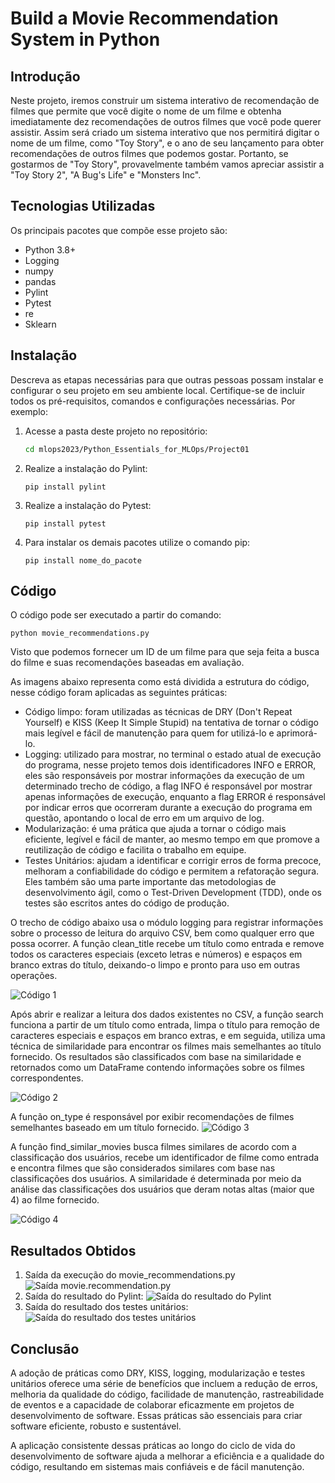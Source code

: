 # Build a Movie Recommendation System in Python

## Introdução

Neste projeto, iremos construir um sistema interativo de recomendação de filmes que permite que você digite o nome de um filme e obtenha imediatamente dez recomendações de outros filmes que você pode querer assistir. Assim será criado um sistema interativo que nos permitirá digitar o nome de um filme, como "Toy Story", e o ano de seu lançamento para obter recomendações de outros filmes que podemos gostar. Portanto, se gostarmos de "Toy Story", provavelmente também vamos apreciar assistir a "Toy Story 2", "A Bug's Life" e "Monsters Inc".

## Tecnologias Utilizadas

Os principais pacotes que compõe esse projeto são:

- Python 3.8+
- Logging
- numpy
- pandas
- Pylint
- Pytest
- re
- Sklearn

## Instalação

Descreva as etapas necessárias para que outras pessoas possam instalar e configurar o seu projeto em seu ambiente local. Certifique-se de incluir todos os pré-requisitos, comandos e configurações necessárias. Por exemplo:

1. Acesse a pasta deste projeto no repositório:
   ```bash
   cd mlops2023/Python_Essentials_for_MLOps/Project01
   ```
2. Realize a instalação do Pylint:
   ```
   pip install pylint
   ```
3. Realize a instalação do Pytest:
   ```
   pip install pytest
   ```
4. Para instalar os demais pacotes utilize o comando pip:
   ```
   pip install nome_do_pacote
   ```

## Código

O código pode ser executado a partir do comando:
   ```
   python movie_recommendations.py
   ```
Visto que podemos fornecer um ID de um filme para que seja feita a busca do filme e suas recomendações baseadas em avaliação.

As imagens abaixo representa como está dividida a estrutura do código, nesse código foram aplicadas as seguintes práticas:
- Código limpo: foram utilizadas as técnicas de DRY (Don't Repeat Yourself) e KISS (Keep It Simple Stupid) na tentativa de tornar o código mais legível e fácil de manutenção para quem for utilizá-lo e aprimorá-lo.
- Logging: utilizado para mostrar, no terminal o estado atual de execução do programa, nesse projeto temos dois identificadores INFO e ERROR, eles são responsáveis por mostrar informações da execução de um determinado trecho de código, a flag INFO é responsável por mostrar apenas informações de execução, enquanto a flag ERROR é responsável por indicar erros que ocorreram durante a execução do programa em questão, apontando o local de erro em um arquivo de log.
- Modularização: é uma prática que ajuda a tornar o código mais eficiente, legível e fácil de manter, ao mesmo tempo em que promove a reutilização de código e facilita o trabalho em equipe.
- Testes Unitários:  ajudam a identificar e corrigir erros de forma precoce, melhoram a confiabilidade do código e permitem a refatoração segura. Eles também são uma parte importante das metodologias de desenvolvimento ágil, como o Test-Driven Development (TDD), onde os testes são escritos antes do código de produção.


O trecho de código abaixo usa o módulo logging para registrar informações sobre o processo de leitura do arquivo CSV, bem como qualquer erro que possa ocorrer. A função clean_title recebe um título como entrada e remove todos os caracteres especiais (exceto letras e números) e espaços em branco extras do título, deixando-o limpo e pronto para uso em outras operações.

![Código 1](./imgs/codigo-projeto1.png)

Após abrir e realizar a leitura dos dados existentes no CSV, a função search funciona a partir de um título como entrada, limpa o título para remoção de caracteres especiais e espaços em branco extras, e em seguida, utiliza uma técnica de similaridade para encontrar os filmes mais semelhantes ao título fornecido. Os resultados são classificados com base na similaridade e retornados como um DataFrame contendo informações sobre os filmes correspondentes.

![Código 2](./imgs/codigo2-projeto1.png)

A função on_type é responsável por exibir recomendações de filmes semelhantes baseado em um título fornecido.
![Código 3](./imgs/codigo3-projeto1.png)

A função find_similar_movies busca filmes similares de acordo com a classificação dos usuários, recebe um identificador de filme como entrada e encontra filmes que são considerados similares com base nas classificações dos usuários. A similaridade é determinada por meio da análise das classificações dos usuários que deram notas altas (maior que 4) ao filme fornecido.

![Código 4](./imgs/codigo4-projeto1.png)

## Resultados Obtidos

1. Saída da execução do movie_recommendations.py
   ![Saída movie.recommendation.py](./imgs/saida-projeto1.png)
2. Saída do resultado do Pylint:
   ![Saída do resultado do Pylint](./imgs/pylint-projeto1.png)
3. Saída do resultado dos testes unitários:
   ![Saída do resultado dos testes unitários](./imgs/pytest-projeto1.png)

## Conclusão

A adoção de práticas como DRY, KISS, logging, modularização e testes unitários oferece uma série de benefícios que incluem a redução de erros, melhoria da qualidade do código, facilidade de manutenção, rastreabilidade de eventos e a capacidade de colaborar eficazmente em projetos de desenvolvimento de software. Essas práticas são essenciais para criar software eficiente, robusto e sustentável. 

A aplicação consistente dessas práticas ao longo do ciclo de vida do desenvolvimento de software ajuda a melhorar a eficiência e a qualidade do código, resultando em sistemas mais confiáveis e de fácil manutenção.